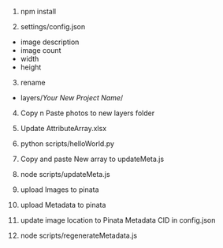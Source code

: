1) npm install

2) settings/config.json
- image description
- image count
- width
- height

3) rename
- layers/*Your New Project Name*/

4) Copy n Paste photos to new layers folder

5) Update AttributeArray.xlsx

6) python scripts/helloWorld.py

7) Copy and paste New array to updateMeta.js

8) node scripts/updateMeta.js

9) upload Images to pinata

10) upload Metadata to pinata

11) update image location to Pinata Metadata CID in config.json

12) node scripts/regenerateMetadata.js